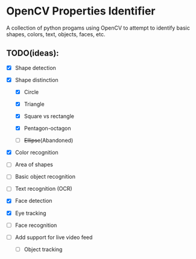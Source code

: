 # OpenCV Properties Identifier

A collection of python progams using OpenCV to attempt to identify basic shapes, colors, text, objects, faces, etc.


## TODO(ideas):

  - [x] Shape detection
  
  - [x] Shape distinction
    
      - [x] Circle
    
      - [x] Triangle
    
      - [x] Square vs rectangle
    
      - [x] Pentagon-octagon
    
      - [ ] ~~Ellipse~~(Abandoned)
  
  - [x] Color recognition
  
  - [ ] Area of shapes
  
  - [ ] Basic object recognition
  
  - [ ] Text recognition (OCR)
  
  - [x] Face detection
  
  - [x] Eye tracking
  
  - [ ] Face recognition
  
  - [ ] Add support for live video feed
  
      - [ ] Object tracking
